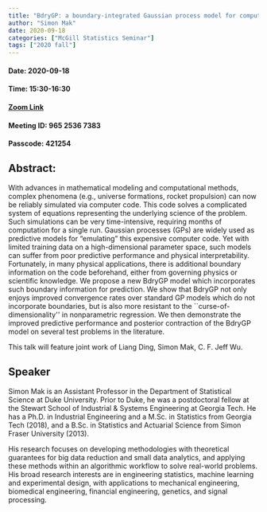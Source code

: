 ```yaml
---
title: "BdryGP: a boundary-integrated Gaussian process model for computer code emulation"
author: "Simon Mak"
date: 2020-09-18
categories: ["McGill Statistics Seminar"]
tags: ["2020 fall"]
---
```


#### Date: 2020-09-18
#### Time: 15:30-16:30

#### [Zoom Link](https://umontreal.zoom.us/j/96525367383?pwd=dzBURjBvc2FWTGpyRUh4aURBZ0RvQT09)
#### Meeting ID: 965 2536 7383
#### Passcode: 421254


## Abstract:

With advances in mathematical modeling and computational methods, complex phenomena (e.g., universe formations, rocket propulsion) can now be reliably simulated via computer code. This code solves a complicated system of equations representing the underlying science of the problem. Such simulations can be very time-intensive, requiring months of computation for a single run. Gaussian processes (GPs) are widely used as predictive models for “emulating” this expensive computer code. Yet with limited training data on a high-dimensional parameter space, such models can suffer from poor predictive performance and physical interpretability.
Fortunately, in many physical applications, there is additional boundary information on the code beforehand, either from governing physics or scientific knowledge. We propose a new BdryGP model which incorporates such boundary information for prediction. We show that BdryGP not only enjoys improved convergence rates over standard GP models which do not incorporate boundaries, but is also more resistant to the ``curse-of-dimensionality'' in nonparametric regression. We then demonstrate the improved predictive performance and posterior contraction of the BdryGP model on several test problems in the literature.


This talk will feature joint work of Liang Ding, Simon Mak, C. F. Jeff Wu.


## Speaker

Simon Mak is an Assistant Professor in the Department of Statistical Science at Duke University. Prior to Duke, he was a postdoctoral fellow at the Stewart School of Industrial & Systems Engineering at Georgia Tech. He has a Ph.D. in Industrial Engineering and a M.Sc. in Statistics from Georgia Tech (2018), and a B.Sc. in Statistics and Actuarial Science from Simon Fraser University (2013).

His research focuses on developing methodologies with theoretical guarantees for big data reduction and small data analytics, and applying these methods within an algorithmic workflow to solve real-world problems. His broad research interests are in engineering statistics, machine learning and experimental design, with applications to mechanical engineering, biomedical engineering, financial engineering, genetics, and signal processing.